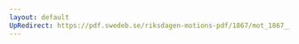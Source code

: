 ```yaml
---
layout: default
UpRedirect: https://pdf.swedeb.se/riksdagen-motions-pdf/1867/mot_1867__ak__00077/mot_1867__ak__00077_003.pdf
---
```

